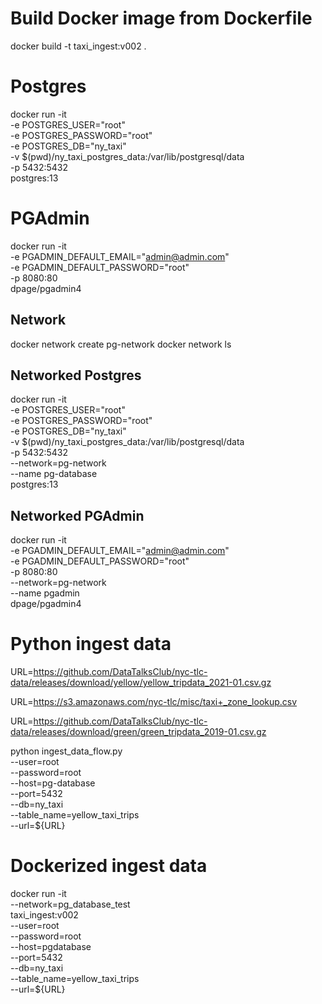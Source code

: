 # Build Docker image from Dockerfile
docker build -t taxi_ingest:v002 .

# Postgres
docker run -it \
    -e POSTGRES_USER="root" \
    -e POSTGRES_PASSWORD="root" \
    -e POSTGRES_DB="ny_taxi" \
    -v $(pwd)/ny_taxi_postgres_data:/var/lib/postgresql/data \
    -p 5432:5432 \
    postgres:13

# PGAdmin
docker run -it \
    -e PGADMIN_DEFAULT_EMAIL="admin@admin.com" \
    -e PGADMIN_DEFAULT_PASSWORD="root" \
    -p 8080:80 \
    dpage/pgadmin4


## Network
docker network create pg-network
docker network ls

## Networked Postgres
docker run -it \
    -e POSTGRES_USER="root" \
    -e POSTGRES_PASSWORD="root" \
    -e POSTGRES_DB="ny_taxi" \
    -v $(pwd)/ny_taxi_postgres_data:/var/lib/postgresql/data \
    -p 5432:5432 \
    --network=pg-network \
    --name pg-database \
    postgres:13

## Networked PGAdmin
docker run -it \
    -e PGADMIN_DEFAULT_EMAIL="admin@admin.com" \
    -e PGADMIN_DEFAULT_PASSWORD="root" \
    -p 8080:80 \
    --network=pg-network \
    --name pgadmin \
    dpage/pgadmin4


# Python ingest data
URL=https://github.com/DataTalksClub/nyc-tlc-data/releases/download/yellow/yellow_tripdata_2021-01.csv.gz

URL=https://s3.amazonaws.com/nyc-tlc/misc/taxi+_zone_lookup.csv

URL=https://github.com/DataTalksClub/nyc-tlc-data/releases/download/green/green_tripdata_2019-01.csv.gz

python ingest_data_flow.py \
    --user=root \
    --password=root \
    --host=pg-database \
    --port=5432 \
    --db=ny_taxi \
    --table_name=yellow_taxi_trips \
    --url=${URL}

# Dockerized ingest data
docker run -it \
    --network=pg_database_test \
    taxi_ingest:v002 \
        --user=root \
        --password=root \
        --host=pgdatabase \
        --port=5432 \
        --db=ny_taxi \
        --table_name=yellow_taxi_trips \
        --url=${URL}
